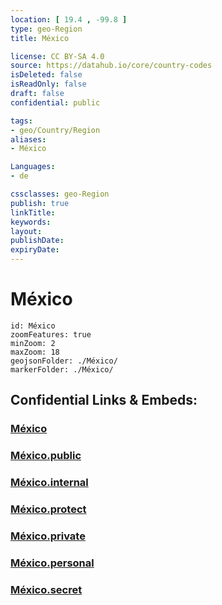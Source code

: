 ```yaml
---
location: [ 19.4 , -99.8 ] 
type: geo-Region
title: México

license: CC BY-SA 4.0
source: https://datahub.io/core/country-codes
isDeleted: false
isReadOnly: false
draft: false
confidential: public

tags:
- geo/Country/Region
aliases:
- México

Languages:
- de

cssclasses: geo-Region
publish: true
linkTitle: 
keywords: 
layout: 
publishDate: 
expiryDate: 
---
```


# México

```leaflet
id: México
zoomFeatures: true 
minZoom: 2 
maxZoom: 18
geojsonFolder: ./México/
markerFolder: ./México/
```


## Confidential Links & Embeds: 

### [México](/_Standards/Earth/Continent/America~Central/Mexico/States~Mexico/México.md) 

### [México.public](/_public/Earth/Continent/America~Central/Mexico/States~Mexico/México.public.md) 

### [México.internal](/_internal/Earth/Continent/America~Central/Mexico/States~Mexico/México.internal.md) 

### [México.protect](/_protect/Earth/Continent/America~Central/Mexico/States~Mexico/México.protect.md) 

### [México.private](/_private/Earth/Continent/America~Central/Mexico/States~Mexico/México.private.md) 

### [México.personal](/_personal/Earth/Continent/America~Central/Mexico/States~Mexico/México.personal.md) 

### [México.secret](/_secret/Earth/Continent/America~Central/Mexico/States~Mexico/México.secret.md)

